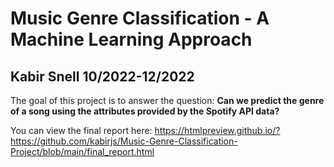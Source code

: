 # Music Genre Classification - A Machine Learning Approach
## Kabir Snell 10/2022-12/2022

The goal of this project is to answer the question: **Can we predict the genre of a song using the attributes provided by the Spotify API data?**

You can view the final report here: https://htmlpreview.github.io/?https://github.com/kabirjs/Music-Genre-Classification-Project/blob/main/final_report.html
